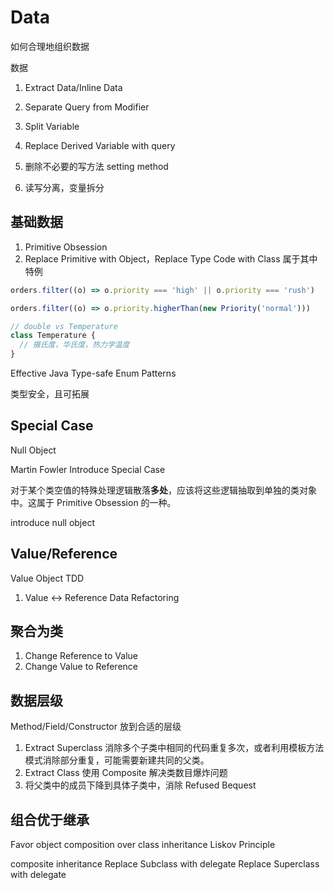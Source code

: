 # Data

如何合理地组织数据

数据

1. Extract Data/Inline Data
1. Separate Query from Modifier
1. Split Variable
1. Replace Derived Variable with query

1. 删除不必要的写方法 setting method
1. 读写分离，变量拆分

## 基础数据

1. Primitive Obsession
1. Replace Primitive with Object，Replace Type Code with Class 属于其中特例

```js
orders.filter((o) => o.priority === 'high' || o.priority === 'rush')

orders.filter((o) => o.priority.higherThan(new Priority('normal')))

// double vs Temperature
class Temperature {
  // 摄氏度，华氏度，热力学温度
}
```

Effective Java Type-safe Enum Patterns

类型安全，且可拓展

## Special Case

Null Object

Martin Fowler Introduce Special Case

对于某个类空值的特殊处理逻辑散落**多处**，应该将这些逻辑抽取到单独的类对象中。这属于 Primitive Obsession 的一种。

introduce null object

## Value/Reference

Value Object TDD

1. Value <-> Reference Data Refactoring

## 聚合为类

1. Change Reference to Value
1. Change Value to Reference

## 数据层级

Method/Field/Constructor 放到合适的层级

1. Extract Superclass 消除多个子类中相同的代码重复多次，或者利用模板方法模式消除部分重复，可能需要新建共同的父类。
1. Extract Class 使用 Composite 解决类数目爆炸问题
1. 将父类中的成员下降到具体子类中，消除 Refused Bequest

## 组合优于继承

Favor object composition over class inheritance
Liskov Principle

composite inheritance
Replace Subclass with delegate
Replace Superclass with delegate
